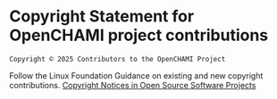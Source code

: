 # Copyright Statement for OpenCHAMI project contributions


`Copyright © 2025 Contributors to the OpenCHAMI Project`


Follow the Linux Foundation Guidance on existing and new copyright contributions. [Copyright Notices in Open Source Software Projects](https://www.linuxfoundation.org/blog/blog/copyright-notices-in-open-source-software-projects)